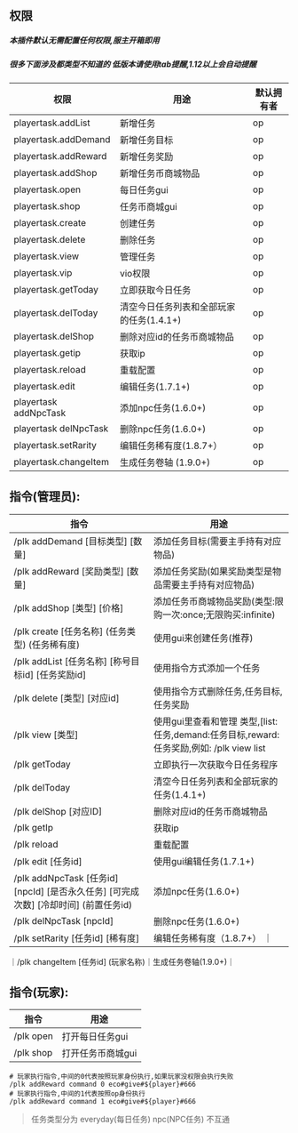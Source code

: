 ## 权限
##### 本插件默认无需配置任何权限,服主开箱即用  
##### 很多下面涉及都类型不知道的 低版本请使用tab提醒,1.12以上会自动提醒

|  权限 | 用途  | 默认拥有者 |
| ------------ | ------------ | ------------ |
| playertask.addList  | 新增任务  | op |
| playertask.addDemand  | 新增任务目标  | op |
| playertask.addReward  | 新增任务奖励  | op |
| playertask.addShop  | 新增任务币商城物品  | op |
| playertask.open  | 每日任务gui  | op |
| playertask.shop  | 任务币商城gui  | op |
| playertask.create  | 创建任务  | op |
| playertask.delete  | 删除任务  | op |
| playertask.view  | 管理任务  | op |
| playertask.vip  | vio权限  | op |
| playertask.getToday  | 立即获取今日任务  | op |
| playertask.delToday  | 清空今日任务列表和全部玩家的任务(1.4.1+)| op |
| playertask.delShop  | 删除对应id的任务币商城物品  | op |
| playertask.getip  | 获取ip  | op |
| playertask.reload  | 重载配置  | op |
| playertask.edit  | 编辑任务(1.7.1+)  | op |
| playertask addNpcTask | 添加npc任务(1.6.0+) | op |
| playertask delNpcTask | 删除npc任务(1.6.0+) | op |
| playertask.setRarity  | 编辑任务稀有度(1.8.7+）  | op |
| playertask.changeItem  | 生成任务卷轴 (1.9.0+) | op |

## 指令(管理员):
|  指令 | 用途  |
| ------------ | ------------ |
| /plk addDemand [目标类型] [数量] | 添加任务目标(需要主手持有对应物品)  |
| /plk addReward [奖励类型] [数量] | 添加任务奖励(如果奖励类型是物品需要主手持有对应物品) |
| /plk addShop [类型] [价格] | 添加任务币商城物品奖励(类型:限购一次:once;无限购买:infinite) |
| /plk create [任务名称] (任务类型) (任务稀有度)  |  使用gui来创建任务(推荐) |
| /plk addList [任务名称] [称号目标id] [任务奖励id] | 使用指令方式添加一个任务 |
| /plk delete [类型] [对应id] | 使用指令方式删除任务,任务目标,任务奖励 |
| /plk view [类型] | 使用gui里查看和管理 类型,[list:任务,demand:任务目标,reward:任务奖励,例如: /plk view list|
| /plk getToday | 立即执行一次获取今日任务程序|
| /plk delToday  |   清空今日任务列表和全部玩家的任务(1.4.1+)|
| /plk delShop [对应ID] | 删除对应id的任务币商城物品|
| /plk getIp | 获取ip|
| /plk reload | 重载配置|
| /plk edit [任务id] | 使用gui编辑任务(1.7.1+)  |
| /plk addNpcTask [任务id] [npcId] [是否永久任务] [可完成次数] [冷却时间] (前置任务id)   |添加npc任务(1.6.0+)|
| /plk delNpcTask [npcId]   |  删除npc任务(1.6.0+)|
| /plk setRarity [任务id] [稀有度]| 编辑任务稀有度（1.8.7+） ｜
｜/plk changeItem [任务id] (玩家名称)｜生成任务卷轴(1.9.0+)｜

## 指令(玩家):
|  指令 | 用途  |
| ------------ | ------------    |
| /plk open    | 打开每日任务gui  |
| /plk shop    | 打开任务币商城gui  |

```
# 玩家执行指令,中间的0代表按照玩家身份执行,如果玩家没权限会执行失败
/plk addReward command 0 eco#give#${player}#666
# 玩家执行指令,中间的1代表按照op身份执行
/plk addReward command 1 eco#give#${player}#666
```

> 任务类型分为 everyday(每日任务)  npc(NPC任务) 不互通